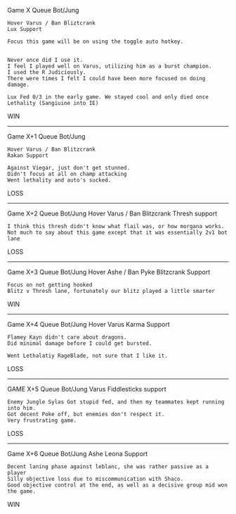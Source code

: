 Game X 
    Queue Bot/Jung

    Hover Varus / Ban Bliztcrank
    Lux Support

    Focus this game will be on using the toggle auto hotkey.


    Never once did I use it.
    I feel I played well on Varus, utilizing him as a burst champion.
    I used the R Judiciously.
    There were times I felt I could have been more focused on doing damage.

    Lux Fed 0/3 in the early game. We stayed cool and only died once
    Lethality (Sangiuine into IE)


WIN

--------------------------------------------------------------------------------

Game X+1
    Queue Bot/Jung

    Hover Varus / Ban Blitzcrank
    Rakan Support

    Against Viegar, just don't get stunned.
    Didn't focus at all on champ attacking
    Went lethality and auto's sucked.

LOSS

--------------------------------------------------------------------------------

Game X+2
    Queue Bot/Jung
    Hover Varus / Ban Blitzcrank
    Thresh support

    I think this thresh didn't know what flail was, or how morgana works.
    Not much to say about this game except that it was essentially 2v1 bot lane

LOSS

--------------------------------------------------------------------------------

Game X+3
    Queue Bot/Jung
    Hover Ashe / Ban Pyke
    Blitzcrank Support

    Focus on not getting hooked
    Blitz v Thresh lane, fortunately our blitz played a little smarter

WIN

--------------------------------------------------------------------------------

Game X+4
    Queue Bot/Jung
    Hover Varus
    Karma Support

    Flamey Kayn didn't care about dragons.
    Did minimal damage before I could get bursted.

    Went Lethalatiy RageBlade, not sure that I like it.

LOSS

--------------------------------------------------------------------------------

GAME X+5
    Queue Bot/Jung
    Varus
    Fiddlesticks support

    Enemy Jungle Sylas Got stupid fed, and then my teammates kept running into him.
    Got decent Poke off, but enemies don't respect it.
    Very frustrating game.

LOSS

--------------------------------------------------------------------------------

Game X+6
    Queue Bot/Jung
    Ashe
    Leona Support

    Decent laning phase against leblanc, she was rather passive as a player
    Silly objective loss due to miscommunication with Shaco.
    Good objective control at the end, as well as a decisive group mid won the game.

WIN

